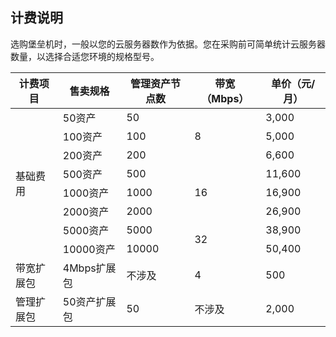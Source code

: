 
## 计费说明
选购堡垒机时，一般以您的云服务器数作为依据。您在采购前可简单统计云服务器数量，以选择合适您环境的规格型号。
<table>
<thead>
<tr>
<th>计费项目</th>
<th>售卖规格</th>
<th>管理资产节点数</th>
<th>带宽（Mbps）</th>
<th>单价（元/月）</th>
</tr>
</thead>
<tbody><tr>
 <td  rowspan=8 >基础费用</td>
<td>50资产</td>
<td>50</td>
 <td  rowspan=3 >8</td>
<td>3,000</td>
</tr>
<tr>
 <td>100资产</td>
<td>100</td>
 <td>5,000</td>
</tr>
<tr>
 <td>200资产</td>
<td>200</td>
 <td>6,600</td>
</tr>
<tr>
 <td>500资产</td>
<td>500</td>
 <td  rowspan=3 >16</td>
<td>11,600</td>
</tr>
<tr>
 <td>1000资产</td>
<td>1000</td>
 <td>16,900</td>
</tr>
<tr>
 <td>2000资产</td>
<td>2000</td>
 <td>26,900</td>
</tr>
<tr>
 <td>5000资产</td>
<td>5000</td>
 <td  rowspan=2 >32</td>
<td>38,900</td>
</tr>
<tr>
 <td>10000资产</td>
<td>10000</td>
 <td>50,400</td>
</tr>
<tr>
<td>带宽扩展包</td>
<td>4Mbps扩展包</td>
<td>不涉及</td>
<td>4</td>
<td>500</td>
</tr>
<tr>
<td>管理扩展包</td>
<td>50资产扩展包</td>
<td>50</td>
<td>不涉及</td>
<td>2,000</td>
</tr>
</tbody></table>
